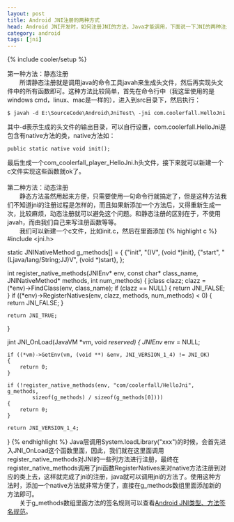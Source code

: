 ```yaml
---
layout: post
title: Android JNI注册的两种方式
head: Android JNI开发时，如何注册JNI的方法，Java才能调用，下面说一下JNI的两种注册方法。
category: android
tags: [jni]
---
```

{% include cooler/setup %}

第一种方法：静态注册
</br>
　　所谓静态注册就是调用java的命令工具javah来生成头文件，然后再实现头文件中的所有函数即可。这种方法比较简单，首先在命令行中（我这里使用的是windows cmd，linux、mac是一样的），进入到src目录下，然后执行：

	$ javah -d E:\SourceCode\Android\JniTest\ -jni com.coolerfall.HelloJni

其中-d表示生成的头文件的输出目录，可以自行设置，com.coolerfall.HelloJni是包含有native方法的类，native方法如：

	public static native void init();

最后生成一个com_coolerfall_player_HelloJni.h头文件，接下来就可以新建一个c文件实现这些函数就ok了。
</br>
</br>
第二种方法：动态注册
</br>
　　静态方法虽然用起来方便，只需要使用一句命令行就搞定了，但是这种方法我们不知道jni的注册过程是怎样的，而且如果新添加一个方法后，又得重新生成一次，比较麻烦，动态注册就可以避免这个问题。和静态注册的区别在于，不使用javah，而由我们自己来写注册函数等等。
</br>
　　我们可以新建一个c文件，比如init.c，然后在里面添加
{% highlight c %}
#include <jni.h>

static JNINativeMethod g_methods[] = {
	{"init", "()V", (void *)init},
	{"start", "(Ljava/lang/String;JJ)V", (void *)start},
};

int register_native_methods(JNIEnv* env, const char* class_name,
		JNINativeMethod* methods, int num_methods)
{
	jclass clazz;
	clazz = (*env)->FindClass(env, class_name);
	if (clazz == NULL) {
		return JNI_FALSE;
	}
	if ((*env)->RegisterNatives(env, clazz, methods, num_methods) < 0) {
		return JNI_FALSE;
	}

	return JNI_TRUE;
}

jint JNI_OnLoad(JavaVM *vm, void *reserved)
{
	JNIEnv* env = NULL;

	if ((*vm)->GetEnv(vm, (void **) &env, JNI_VERSION_1_4) != JNI_OK)
	{
		return 0;
	}

	if (!register_native_methods(env, "com/coolerfall/HelloJni", g_methods,
			sizeof(g_methods) / sizeof(g_methods[0])))
	{
		return 0;
	}

	return JNI_VERSION_1_4;
}
{% endhighlight %}
Java层调用System.loadLibrary("xxx")的时候，会首先进入JNI_OnLoad这个函数里面，因此，我们就在这里面调用register_native_methods对JNI的一些列方法进行注册，最终在register_native_methods调用了jni函数RegisterNatives来对native方法注册到对应的类上去，这样就完成了jni的注册，java就可以调用jni的方法了。使用这种方法时，添加一个native方法就非常方便了，直接在g_methods数组里面添加新的方法即可。
</br>
　　关于g_methods数组里面方法的签名规则可以查看[Android JNI类型、方法签名规范][1]。


[1]: http://coolerfall.com/android/jni-signature/